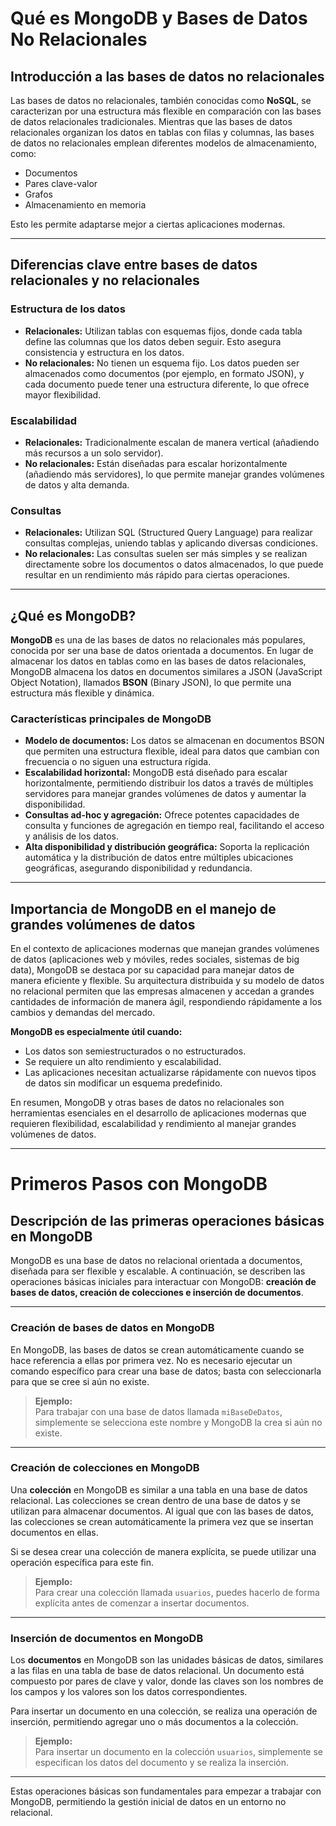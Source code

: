 # Qué es MongoDB y Bases de Datos No Relacionales

## Introducción a las bases de datos no relacionales

Las bases de datos no relacionales, también conocidas como **NoSQL**, se caracterizan por una estructura más flexible en comparación con las bases de datos relacionales tradicionales. Mientras que las bases de datos relacionales organizan los datos en tablas con filas y columnas, las bases de datos no relacionales emplean diferentes modelos de almacenamiento, como:

- Documentos
- Pares clave-valor
- Grafos
- Almacenamiento en memoria

Esto les permite adaptarse mejor a ciertas aplicaciones modernas.

---

## Diferencias clave entre bases de datos relacionales y no relacionales

### Estructura de los datos

- **Relacionales:** Utilizan tablas con esquemas fijos, donde cada tabla define las columnas que los datos deben seguir. Esto asegura consistencia y estructura en los datos.
- **No relacionales:** No tienen un esquema fijo. Los datos pueden ser almacenados como documentos (por ejemplo, en formato JSON), y cada documento puede tener una estructura diferente, lo que ofrece mayor flexibilidad.

### Escalabilidad

- **Relacionales:** Tradicionalmente escalan de manera vertical (añadiendo más recursos a un solo servidor).
- **No relacionales:** Están diseñadas para escalar horizontalmente (añadiendo más servidores), lo que permite manejar grandes volúmenes de datos y alta demanda.

### Consultas

- **Relacionales:** Utilizan SQL (Structured Query Language) para realizar consultas complejas, uniendo tablas y aplicando diversas condiciones.
- **No relacionales:** Las consultas suelen ser más simples y se realizan directamente sobre los documentos o datos almacenados, lo que puede resultar en un rendimiento más rápido para ciertas operaciones.

---

## ¿Qué es MongoDB?

**MongoDB** es una de las bases de datos no relacionales más populares, conocida por ser una base de datos orientada a documentos. En lugar de almacenar los datos en tablas como en las bases de datos relacionales, MongoDB almacena los datos en documentos similares a JSON (JavaScript Object Notation), llamados **BSON** (Binary JSON), lo que permite una estructura más flexible y dinámica.

### Características principales de MongoDB

- **Modelo de documentos:** Los datos se almacenan en documentos BSON que permiten una estructura flexible, ideal para datos que cambian con frecuencia o no siguen una estructura rígida.
- **Escalabilidad horizontal:** MongoDB está diseñado para escalar horizontalmente, permitiendo distribuir los datos a través de múltiples servidores para manejar grandes volúmenes de datos y aumentar la disponibilidad.
- **Consultas ad-hoc y agregación:** Ofrece potentes capacidades de consulta y funciones de agregación en tiempo real, facilitando el acceso y análisis de los datos.
- **Alta disponibilidad y distribución geográfica:** Soporta la replicación automática y la distribución de datos entre múltiples ubicaciones geográficas, asegurando disponibilidad y redundancia.

---

## Importancia de MongoDB en el manejo de grandes volúmenes de datos

En el contexto de aplicaciones modernas que manejan grandes volúmenes de datos (aplicaciones web y móviles, redes sociales, sistemas de big data), MongoDB se destaca por su capacidad para manejar datos de manera eficiente y flexible. Su arquitectura distribuida y su modelo de datos no relacional permiten que las empresas almacenen y accedan a grandes cantidades de información de manera ágil, respondiendo rápidamente a los cambios y demandas del mercado.

**MongoDB es especialmente útil cuando:**

- Los datos son semiestructurados o no estructurados.
- Se requiere un alto rendimiento y escalabilidad.
- Las aplicaciones necesitan actualizarse rápidamente con nuevos tipos de datos sin modificar un esquema predefinido.

En resumen, MongoDB y otras bases de datos no relacionales son herramientas esenciales en el desarrollo de aplicaciones modernas que requieren flexibilidad, escalabilidad y rendimiento al manejar grandes volúmenes de datos.

---

# Primeros Pasos con MongoDB

## Descripción de las primeras operaciones básicas en MongoDB

MongoDB es una base de datos no relacional orientada a documentos, diseñada para ser flexible y escalable. A continuación, se describen las operaciones básicas iniciales para interactuar con MongoDB: **creación de bases de datos, creación de colecciones e inserción de documentos**.

---

### Creación de bases de datos en MongoDB

En MongoDB, las bases de datos se crean automáticamente cuando se hace referencia a ellas por primera vez. No es necesario ejecutar un comando específico para crear una base de datos; basta con seleccionarla para que se cree si aún no existe.

> **Ejemplo:**  
> Para trabajar con una base de datos llamada `miBaseDeDatos`, simplemente se selecciona este nombre y MongoDB la crea si aún no existe.

---

### Creación de colecciones en MongoDB

Una **colección** en MongoDB es similar a una tabla en una base de datos relacional. Las colecciones se crean dentro de una base de datos y se utilizan para almacenar documentos. Al igual que con las bases de datos, las colecciones se crean automáticamente la primera vez que se insertan documentos en ellas.

Si se desea crear una colección de manera explícita, se puede utilizar una operación específica para este fin.

> **Ejemplo:**  
> Para crear una colección llamada `usuarios`, puedes hacerlo de forma explícita antes de comenzar a insertar documentos.

---

### Inserción de documentos en MongoDB

Los **documentos** en MongoDB son las unidades básicas de datos, similares a las filas en una tabla de base de datos relacional. Un documento está compuesto por pares de clave y valor, donde las claves son los nombres de los campos y los valores son los datos correspondientes.

Para insertar un documento en una colección, se realiza una operación de inserción, permitiendo agregar uno o más documentos a la colección.

> **Ejemplo:**  
> Para insertar un documento en la colección `usuarios`, simplemente se especifican los datos del documento y se realiza la inserción.

---

Estas operaciones básicas son fundamentales para empezar a trabajar con MongoDB, permitiendo la gestión inicial de datos en un entorno no relacional.
